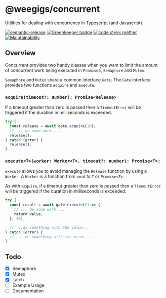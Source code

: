 # @weegigs/concurrent

Utilities for dealing with concurrency in Typescript (and Javascript).

[![semantic-release](https://img.shields.io/badge/%20%20%F0%9F%93%A6%F0%9F%9A%80-semantic--release-e10079.svg?style=flat-square)](https://github.com/semantic-release/semantic-release)
[![Greenkeeper badge](https://badges.greenkeeper.io/kevinoneill/wee-concurrent.svg)](https://greenkeeper.io/)
[![code style: prettier](https://img.shields.io/badge/code_style-prettier-ff69b4.svg?style=flat-square)](https://github.com/prettier/prettier)
[![Maintainability](https://api.codeclimate.com/v1/badges/3ab8d078d6ff3f6d0ba9/maintainability)](https://codeclimate.com/github/kevinoneill/wee-concurrent/maintainability)

## Overview

Concurrent provides two handy classes when you want to limit the amount of concurrent work being executed in
`Promise`s, `Semaphore` and `Mutex`.

`Semaphore` and `Mutex` share a common interface `Gate`. The `Gate` interface provides two functions `acquire`
and `execute`.

### `acquire(timeout?: number): Promise<Release>`

If a timeout greater than zero is passed then a `TimeoutError` will be triggered if the duration in milliseconds
is exceeded.

```typescript
try {
  const release = await gate.acquire(10);
  // ... do some work ...
  release();
} catch (error) {
  release();
}
```

### `execute<T>(worker: Worker<T>, timeout?: number): Promise<T>;`

`execute` allows you to avoid managing the `Release` function by using a `Worker`. A `Worker` is a function from
`void` to `T` or `Promise<T>`.

As with `acquire`, if a timeout greater than zero is passed then a `TimeoutError` will be triggered if the
duration in milliseconds is exceeded.

```typescript
try {
  const result = await gate.execute(() => {
    // ... do some work ...
    return value;
  }, 10);

  // ...do something with the value...
} catch (error) {
  // ... do something with the error ...
}
```

## Todo

- [x] Semaphore
- [x] Mutex
- [x] Latch
- [ ] Example Usage
- [ ] Documentation
